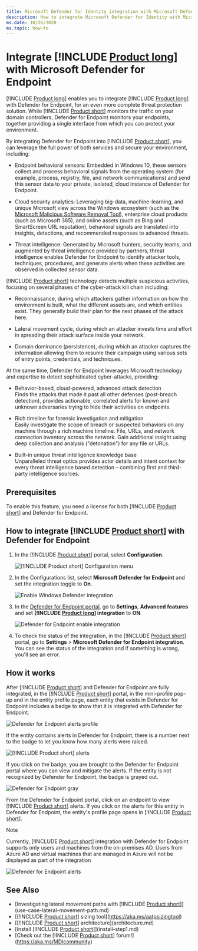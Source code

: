 ```yaml
---
title: Microsoft Defender for Identity integration with Microsoft Defender for Endpoint
description: How to integrate Microsoft Defender for Identity with Microsoft Defender for Endpoint for full threat detection coverage
ms.date: 10/26/2020
ms.topic: how-to
---
```


# Integrate [!INCLUDE [Product long](includes/product-long.md)] with Microsoft Defender for Endpoint

[!INCLUDE [Product long](includes/product-long.md)] enables you to integrate [!INCLUDE [Product long](includes/product-long.md)] with Defender for Endpoint, for an even more complete threat protection solution. While [!INCLUDE [Product short](includes/product-short.md)] monitors the traffic on your domain controllers, Defender for Endpoint monitors your endpoints, together providing a single interface from which you can protect your environment.

By integrating Defender for Endpoint into [!INCLUDE [Product short](includes/product-short.md)], you can leverage the full power of both services and secure your environment, including:

- Endpoint behavioral sensors: Embedded in Windows 10, these sensors collect and process behavioral signals from the operating system (for example, process, registry, file, and network communications) and send this sensor data to your private, isolated, cloud instance of Defender for Endpoint.

- Cloud security analytics: Leveraging big-data, machine-learning, and unique Microsoft view across the Windows ecosystem (such as the [Microsoft Malicious Software Removal Tool](https://www.microsoft.com/download/malicious-software-removal-tool-details.aspx)), enterprise cloud products (such as Microsoft 365), and online assets (such as Bing and SmartScreen URL reputation), behavioral signals are translated into insights, detections, and recommended responses to advanced threats.

- Threat intelligence: Generated by Microsoft hunters, security teams, and augmented by threat intelligence provided by partners, threat intelligence enables Defender for Endpoint to identify attacker tools, techniques, procedures, and generate alerts when these activities are observed in collected sensor data.

[!INCLUDE [Product short](includes/product-short.md)] technology detects multiple suspicious activities, focusing on several phases of the cyber-attack kill chain including:

- Reconnaissance, during which attackers gather information on how the environment is built, what the different assets are, and which entities exist. They generally build their plan for the next phases of the attack here.

- Lateral movement cycle, during which an attacker invests time and effort in spreading their attack surface inside your network.

- Domain dominance (persistence), during which an attacker captures the information allowing them to resume their campaign using various sets of entry points, credentials, and techniques.

At the same time, Defender for Endpoint leverages Microsoft technology and expertise to detect sophisticated cyber-attacks, providing:

- Behavior-based, cloud-powered, advanced attack detection  
Finds the attacks that made it past all other defenses (post-breach detection), provides actionable, correlated alerts for known and unknown adversaries trying to hide their activities on endpoints.

- Rich timeline for forensic investigation and mitigation  
Easily investigate the scope of breach or suspected behaviors on any machine through a rich machine timeline. File, URLs, and network connection inventory across the network. Gain additional insight using deep collection and analysis ("detonation") for any file or URLs.

- Built-in unique threat intelligence knowledge base  
Unparalleled threat optics provides actor details and intent context for every threat intelligence based detection – combining first and third-party intelligence sources.

## Prerequisites

To enable this feature, you need a license for both [!INCLUDE [Product short](includes/product-short.md)] and Defender for Endpoint.

<a name="how-to-integrate-azure-atp-with-microsoft-defender-atp"></a>

## How to integrate [!INCLUDE [Product short](includes/product-short.md)] with Defender for Endpoint

1. In the [!INCLUDE [Product short](includes/product-short.md)] portal, select **Configuration**.

    ![[!INCLUDE [Product short](includes/product-short.md)] Configuration menu](media/msde-configuration.png)
1. In the Configurations list, select **Microsoft Defender for Endpoint** and set the integration toggle to **On**.

    ![Enable Windows Defender integration](media/msde-enable-integration.png)

1. In the [Defender for Endpoint portal](https://securitycenter.windows.com/preferences/advanced), go to **Settings**, **Advanced features** and set **[!INCLUDE [Product long](includes/product-long.md)] integration** to **ON**.

    ![Defender for Endpoint enable integration](media/msde-enable.png)

1. To check the status of the integration, in the [!INCLUDE [Product short](includes/product-short.md)] portal, go to **Settings** > **Microsoft Defender for Endpoint integration**. You can see the status of the integration and if something is wrong, you'll see an error.

## How it works

After [!INCLUDE [Product short](includes/product-short.md)] and Defender for Endpoint are fully integrated, in the [!INCLUDE [Product short](includes/product-short.md)] portal, in the mini-profile pop-up and in the entity profile page, each entity that exists in Defender for Endpoint includes a badge to show that it is integrated with Defender for Endpoint.

 ![Defender for Endpoint alerts profile](media/profile-alerts-msde.png)

If the entity contains alerts in Defender for Endpoint, there is a number next to the badge to let you know how many alerts were raised.

 ![[!INCLUDE [Product short](includes/product-short.md)] alerts](media/msde-icon-alerts.png)

If you click on the badge, you are brought to the Defender for Endpoint portal where you can view and mitigate the alerts. If the entity is not recognized by Defender for Endpoint, the badge is grayed out.

 ![Defender for Endpoint gray](media/msde-grey.png)

From the Defender for Endpoint portal, click on an endpoint to view [!INCLUDE [Product short](includes/product-short.md)] alerts. If you click on the alerts for this entity in Defender for Endpoint, the entity's profile page opens in [!INCLUDE [Product short](includes/product-short.md)].

 > [!NOTE]
 > Currently, [!INCLUDE [Product short](includes/product-short.md)] integration with Defender for Endpoint supports only users and machines from the on-premises AD. Users from Azure AD and virtual machines that are managed in Azure will not be displayed as part of the integration

![Defender for Endpoint alerts](media/msde-alerts.png)

## See Also

- [Investigating lateral movement paths with [!INCLUDE [Product short](includes/product-short.md)]](use-case-lateral-movement-path.md)
- [[!INCLUDE [Product short](includes/product-short.md)] sizing tool](https://aka.ms/aatpsizingtool)
- [[!INCLUDE [Product short](includes/product-short.md)] architecture](architecture.md)
- [Install [!INCLUDE [Product short](includes/product-short.md)]](install-step1.md)
- [Check out the [!INCLUDE [Product short](includes/product-short.md)] forum!](https://aka.ms/MDIcommunity)
